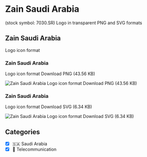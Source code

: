 # Zain Saudi Arabia
 (stock symbol: 7030.SR) Logo in transparent PNG and SVG formats

## Zain Saudi Arabia
 Logo icon format

### Zain Saudi Arabia
 Logo icon format Download PNG (43.56 KB)

![Zain Saudi Arabia
 Logo icon format Download PNG (43.56 KB)](/img/orig/7030.SR-e840d9a6.png)

### Zain Saudi Arabia
 Logo icon format Download SVG (6.34 KB)

![Zain Saudi Arabia
 Logo icon format Download SVG (6.34 KB)](/img/orig/7030.SR-24bfe01c.svg)



## Categories
- [x] 🇸🇦 Saudi Arabia
- [x] 📡 Telecommunication
